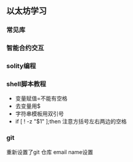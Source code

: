 ## 以太坊学习
### 常见库
### 智能合约交互
### solity编程


### shell脚本教程
- 变量赋值=不能有空格
- 去变量用$
- 字符串模板用双引号
- if [ ! -z "$1" ];then   注意方括号左右两边的空格

### git
重新设置了git 仓库 email name设置